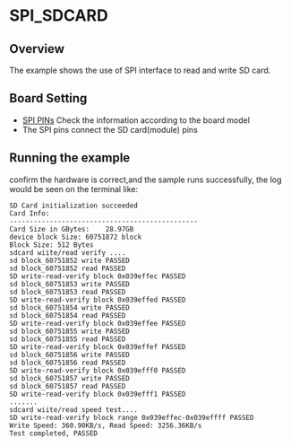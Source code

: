 # SPI_SDCARD

## Overview

The example shows the use of SPI interface to read and write SD card.

## Board Setting

- [SPI PINs](lab_board_app_spi_pin) Check the information according to the board model
- The SPI pins connect the SD card(module) pins


## Running the example

confirm the hardware is correct,and the sample runs successfully, the log would be seen on the terminal like:

```console
SD Card initialization succeeded
Card Info:
-----------------------------------------------
Card Size in GBytes:    28.97GB
device block Size: 60751872 block
Block Size: 512 Bytes
sdcard wiite/read verify ....
sd block_60751852 write PASSED
sd block_60751852 read PASSED
SD write-read-verify block 0x039effec PASSED
sd block_60751853 write PASSED
sd block_60751853 read PASSED
SD write-read-verify block 0x039effed PASSED
sd block_60751854 write PASSED
sd block_60751854 read PASSED
SD write-read-verify block 0x039effee PASSED
sd block_60751855 write PASSED
sd block_60751855 read PASSED
SD write-read-verify block 0x039effef PASSED
sd block_60751856 write PASSED
sd block_60751856 read PASSED
SD write-read-verify block 0x039efff0 PASSED
sd block_60751857 write PASSED
sd block_60751857 read PASSED
SD write-read-verify block 0x039efff1 PASSED
.......
sdcard wiite/read speed test....
SD write-read-verify block range 0x039effec-0x039effff PASSED
Write Speed: 360.90KB/s, Read Speed: 3256.36KB/s
Test completed, PASSED
```